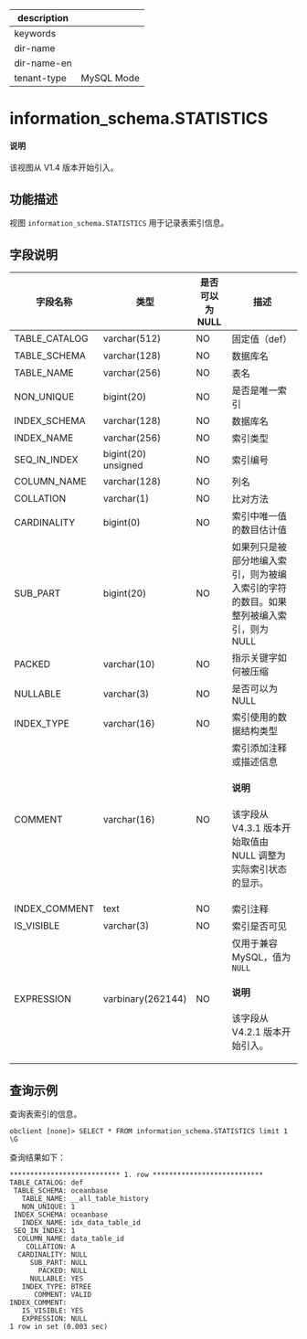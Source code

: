 |description||
|---|---|
|keywords||
|dir-name||
|dir-name-en||
|tenant-type|MySQL Mode|

# information_schema.STATISTICS

<main id="notice" type='explain'>
  <h4>说明</h4>
  <p>该视图从 V1.4 版本开始引入。</p>
</main>

## 功能描述

视图 `information_schema.STATISTICS` 用于记录表索引信息。

## 字段说明

| 字段名称 | 类型 | 是否可以为 NULL | 描述 |
| ------- | ---- | -------------- | ---- |
| TABLE_CATALOG | varchar(512) | NO | 固定值（def） |
| TABLE_SCHEMA  | varchar(128) | NO | 数据库名 |
| TABLE_NAME    | varchar(256) | NO | 表名 |
| NON_UNIQUE    | bigint(20)   | NO | 是否是唯一索引 |
| INDEX_SCHEMA  | varchar(128) | NO | 数据库名 |
| INDEX_NAME    | varchar(256) | NO | 索引类型 |
| SEQ_IN_INDEX  | bigint(20) unsigned | NO | 索引编号 |
| COLUMN_NAME   | varchar(128) | NO | 列名 |
| COLLATION     | varchar(1)   | NO | 比对方法 |
| CARDINALITY   | bigint(0)    | NO | 索引中唯一值的数目估计值 |
| SUB_PART      | bigint(20)   | NO | 如果列只是被部分地编入索引，则为被编入索引的字符的数目。如果整列被编入索引，则为 NULL |
| PACKED        | varchar(10)  | NO | 指示关键字如何被压缩 |
| NULLABLE      | varchar(3)   | NO | 是否可以为 NULL |
| INDEX_TYPE    | varchar(16)  | NO | 索引使用的数据结构类型 |
| COMMENT       | varchar(16)  | NO | 索引添加注释或描述信息<main id="notice" type='explain'><h4>说明</h4><p>该字段从 V4.3.1 版本开始取值由 NULL 调整为实际索引状态的显示。</p></main> |
| INDEX_COMMENT | text         | NO | 索引注释 |
| IS_VISIBLE    | varchar(3)   | NO | 索引是否可见 |
| EXPRESSION    | varbinary(262144) | NO | 仅用于兼容 MySQL，值为 `NULL`  <main id="notice" type='explain'><h4>说明</h4><p>该字段从 V4.2.1 版本开始引入。</p></main>  |

## 查询示例

查询表索引的信息。

```shell
obclient [none]> SELECT * FROM information_schema.STATISTICS limit 1 \G
```

查询结果如下：

```shell
*************************** 1. row ***************************
TABLE_CATALOG: def
 TABLE_SCHEMA: oceanbase
   TABLE_NAME: __all_table_history
   NON_UNIQUE: 1
 INDEX_SCHEMA: oceanbase
   INDEX_NAME: idx_data_table_id
 SEQ_IN_INDEX: 1
  COLUMN_NAME: data_table_id
    COLLATION: A
  CARDINALITY: NULL
     SUB_PART: NULL
       PACKED: NULL
     NULLABLE: YES
   INDEX_TYPE: BTREE
      COMMENT: VALID
INDEX_COMMENT:
   IS_VISIBLE: YES
   EXPRESSION: NULL
1 row in set (0.003 sec)
```
